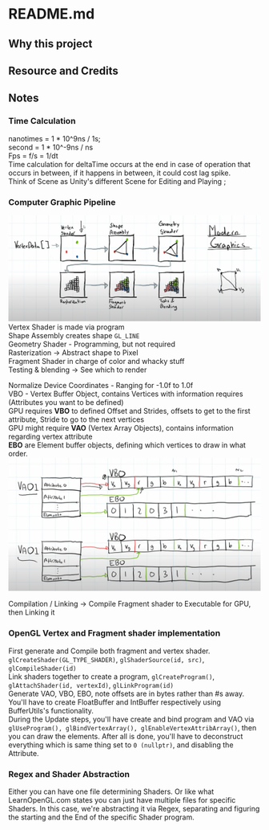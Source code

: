 # README.md

## Why this project

## Resource and Credits

## Notes
### Time Calculation
nanotimes = 1 * 10^9ns / 1s; \
second = 1 * 10^-9ns / ns\
Fps = f/s = 1/dt\
Time calculation for deltaTime occurs at the end in case of operation that occurs in between, if 
it happens in between, it could cost lag spike. \
Think of Scene as Unity's different Scene for Editing and Playing ;

### Computer Graphic Pipeline
![img.png](assets/imageREADME/graphicPipeline.png)
Vertex Shader is made via program \
Shape Assembly creates shape `GL_LINE` \
Geometry Shader - Programming, but not required \
Rasterization -> Abstract shape to Pixel \
Fragment Shader in charge of color and whacky stuff \
Testing & blending -> See which to render 

Normalize Device Coordinates - Ranging for -1.0f to 1.0f \
VBO - Vertex Buffer Object, contains Vertices with information requires (Attributes you want to be defined) \
GPU requires __VBO__ to defined Offset and Strides, offsets to get to the first attribute, Stride to go to the next vertices \
GPU might require __VAO__ (Vertex Array Objects), contains information regarding vertex attribute \
__EBO__ are Element buffer objects, defining which vertices to draw in what order.
![img.png](assets/imageREADME/vaovboebo.png)

Compilation / Linking -> Compile Fragment shader to Executable for GPU, then Linking it 

### OpenGL Vertex and Fragment shader implementation
First generate and Compile both fragment and vertex shader.
`glCreateShader(GL_TYPE_SHADER)`, `glShaderSource(id, src)`, `glCompileShader(id)` \
Link shaders together to create a program, `glCreateProgram()`, `glAttachShader(id, vertexId)`, `glLinkProgram(id)` \
Generate VAO, VBO, EBO, note offsets are in bytes rather than #s away. You'll have to create FloatBuffer and 
IntBuffer respectively using BufferUtils's functionality. \
During the Update steps, you'll have create and bind program and VAO via `glUseProgram(), glBindVertexArray(), glEnableVertexAttribArray()`, then you can 
draw the elements. After all is done, you'll have to deconstruct everything which is same thing set to `0 (nullptr)`, and disabling the Attribute.

### Regex and Shader Abstraction
Either you can have one file determining Shaders. Or like what LearnOpenGL.com
states you can just have multiple files for specific Shaders. In this case, we're abstracting it via 
Regex, separating and figuring the starting and the End of the specific Shader program.
